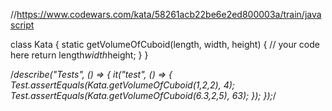 //https://www.codewars.com/kata/58261acb22be6e2ed800003a/train/javascript


class Kata {
  static getVolumeOfCuboid(length, width, height) {
    // your code here
    return length*width*height;
  }
}


/*describe("Tests", () => {
  it("test", () => {
Test.assertEquals(Kata.getVolumeOfCuboid(1,2,2), 4);
Test.assertEquals(Kata.getVolumeOfCuboid(6.3,2,5), 63);
  });
});*/
